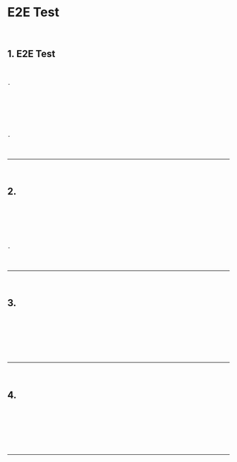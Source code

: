 # E2E Test

<br>

## 1. E2E Test

<br>

    - 

<br>

```JSON



```

<br>

    - 

<br>

***

<br>

## 2. 

<br>

```typescript



```

<br>

    - 

<br>

***

<br>

## 3. 

<br>

```typescript

  
```

<br>

***

<br>

## 4. 

<br>

```typescript

    
```
<br>

***

<br>

